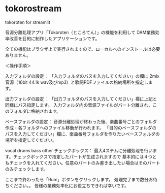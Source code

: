 # tokorostream
tokoroten for streamlit

音源分離処理アプリ「Tokoroten（ところてん）」の機能を利用して
DAM業務効率改善を目的に制作したアプリケーションです。

全ての機能はブラウザ上で実行されますので、ローカルへのインストールは必要ありません。

＜操作手順＞

入力フォルダの設定：
「入力フォルダのパスを入力してください」の欄に
2mix音源（16bit 44.1k wav及びmp3）と歌詞PDFファイルの格納場所を指定します。

出力フォルダの設定：
「出力フォルダのパスを入力してください」欄に上記と同様にパス指定します。
入力フォルダ内の音源ファイルがパート分離され、このフォルダに格納されます。

ベースフォルダの設定：
音源分離処理が終わった後、楽曲番号ごとのフォルダ作成・各フォルダへのファイル移動が行われます。
「目的のベースフォルダのパスを入力してください」欄に、楽曲番号フォルダを作りたいベースフォルダの場所を指定してください。


vocal drums bass other チェックボックス：
最大4ステムに分離処理を行います。チェックボックスで指定したパートが生成されますので
基本的には４つともチェックを入れてください。任意のパートのみ書き出したい場合はそのパートのみチェックします。


ここまで終わったら「Rum」ボタンをクリックします。
処理完了まで数分お待ちください。。
皆様の業務効率化にお役立ちできれば幸いです。


